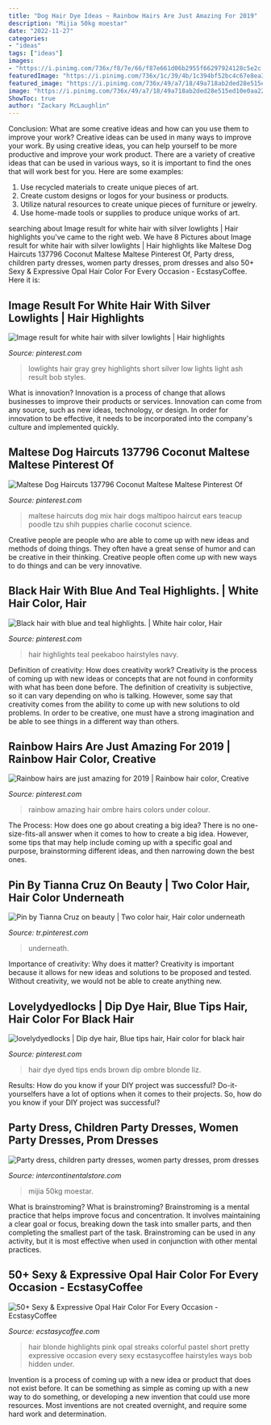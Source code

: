 ```yaml
---
title: "Dog Hair Dye Ideas ~ Rainbow Hairs Are Just Amazing For 2019"
description: "Mijia 50kg moestar"
date: "2022-11-27"
categories:
- "ideas"
tags: ["ideas"]
images:
- "https://i.pinimg.com/736x/f8/7e/66/f87e661d06b2955f66297924128c5e2c.jpg"
featuredImage: "https://i.pinimg.com/736x/1c/39/4b/1c394bf52bc4c67e8ea3a9bcafabedac.jpg"
featured_image: "https://i.pinimg.com/736x/49/a7/18/49a718ab2ded28e515ed10e0aa22e16f.jpg"
image: "https://i.pinimg.com/736x/49/a7/18/49a718ab2ded28e515ed10e0aa22e16f.jpg"
ShowToc: true
author: "Zackary McLaughlin"
---
```



Conclusion: What are some creative ideas and how can you use them to improve your work?
Creative ideas can be used in many ways to improve your work. By using creative ideas, you can help yourself to be more productive and improve your work product. There are a variety of creative ideas that can be used in various ways, so it is important to find the ones that will work best for you. Here are some examples: 
1. Use recycled materials to create unique pieces of art.
2. Create custom designs or logos for your business or products.
3. Utilize natural resources to create unique pieces of furniture or jewelry.
4. Use home-made tools or supplies to produce unique works of art.

	

		
searching about Image result for white hair with silver lowlights | Hair highlights you've came to the right web. We have 8 Pictures about Image result for white hair with silver lowlights | Hair highlights like Maltese Dog Haircuts 137796 Coconut Maltese Maltese Pinterest Of, Party dress, children party dresses, women party dresses, prom dresses and also 50+ Sexy &amp; Expressive Opal Hair Color For Every Occasion - EcstasyCoffee. Here it is:
		
    
## Image Result For White Hair With Silver Lowlights | Hair Highlights

<img loading=lazy src="https://i.pinimg.com/736x/6e/f1/fa/6ef1fa3264cb8ad5f91a68eabed31176.jpg" onerror="this.onerror=null;this.src='https://tse4.mm.bing.net/th?id=OIP.nlmEN6CNh-g0tH0bY6UMRQDYEg&amp;pid=15.1';" alt="Image result for white hair with silver lowlights | Hair highlights">

_Source: pinterest.com_

>lowlights hair gray grey highlights short silver low lights light ash result bob styles. 

	

What is innovation?
Innovation is a process of change that allows businesses to improve their products or services. Innovation can come from any source, such as new ideas, technology, or design. In order for innovation to be effective, it needs to be incorporated into the company's culture and implemented quickly.

    
## Maltese Dog Haircuts 137796 Coconut Maltese Maltese Pinterest Of

<img loading=lazy src="https://i.pinimg.com/736x/f8/7e/66/f87e661d06b2955f66297924128c5e2c.jpg" onerror="this.onerror=null;this.src='https://tse4.mm.bing.net/th?id=OIP.vbo0PfGnmEWXBaHk-wdTjAHaJ3&amp;pid=15.1';" alt="Maltese Dog Haircuts 137796 Coconut Maltese Maltese Pinterest Of">

_Source: pinterest.com_

>maltese haircuts dog mix hair dogs maltipoo haircut ears teacup poodle tzu shih puppies charlie coconut science. 

	

Creative people are people who are able to come up with new ideas and methods of doing things. They often have a great sense of humor and can be creative in their thinking. Creative people often come up with new ways to do things and can be very innovative.

    
## Black Hair With Blue And Teal Highlights. | White Hair Color, Hair

<img loading=lazy src="https://i.pinimg.com/736x/2b/49/cd/2b49cd59db0d9f0c8b19c04a053ea0da--black-and-teal-hair-black-hair-with-blue-highlights.jpg" onerror="this.onerror=null;this.src='https://tse4.mm.bing.net/th?id=OIP.WZgHx6VBlKGrqaChY-URNAHaLk&amp;pid=15.1';" alt="Black hair with blue and teal highlights. | White hair color, Hair">

_Source: pinterest.com_

>hair highlights teal peekaboo hairstyles navy. 

	

Definition of creativity: How does creativity work?
Creativity is the process of coming up with new ideas or concepts that are not found in conformity with what has been done before. The definition of creativity is subjective, so it can vary depending on who is talking. However, some say that creativity comes from the ability to come up with new solutions to old problems. In order to be creative, one must have a strong imagination and be able to see things in a different way than others.

    
## Rainbow Hairs Are Just Amazing For 2019 | Rainbow Hair Color, Creative

<img loading=lazy src="https://i.pinimg.com/736x/49/a7/18/49a718ab2ded28e515ed10e0aa22e16f.jpg" onerror="this.onerror=null;this.src='https://tse1.mm.bing.net/th?id=OIP.QFww7V4oHcP97eHTvd7K7gHaMu&amp;pid=15.1';" alt="Rainbow hairs are just amazing for 2019 | Rainbow hair color, Creative">

_Source: pinterest.com_

>rainbow amazing hair ombre hairs colors under colour. 

	

The Process: How does one go about creating a big idea?
There is no one-size-fits-all answer when it comes to how to create a big idea. However, some tips that may help include coming up with a specific goal and purpose, brainstorming different ideas, and then narrowing down the best ones.

    
## Pin By Tianna Cruz On Beauty | Two Color Hair, Hair Color Underneath

<img loading=lazy src="https://i.pinimg.com/736x/1c/39/4b/1c394bf52bc4c67e8ea3a9bcafabedac.jpg" onerror="this.onerror=null;this.src='https://tse1.mm.bing.net/th?id=OIP.XPP9VdwZPIwmAgVx5MjezgHaJ4&amp;pid=15.1';" alt="Pin by Tianna Cruz on beauty | Two color hair, Hair color underneath">

_Source: tr.pinterest.com_

>underneath. 

	

Importance of creativity: Why does it matter?
Creativity is important because it allows for new ideas and solutions to be proposed and tested. Without creativity, we would not be able to create anything new.

    
## Lovelydyedlocks | Dip Dye Hair, Blue Tips Hair, Hair Color For Black Hair

<img loading=lazy src="https://i.pinimg.com/736x/39/64/6e/39646ee8dc9ed33ccc4caeeccb495f08--beauty-makeup-hair-and-makeup.jpg" onerror="this.onerror=null;this.src='https://tse2.mm.bing.net/th?id=OIP.RZXs4z9ibwRRQfYsYZl4jAHaJ4&amp;pid=15.1';" alt="lovelydyedlocks | Dip dye hair, Blue tips hair, Hair color for black hair">

_Source: pinterest.com_

>hair dye dyed tips ends brown dip ombre blonde liz. 

	

Results: How do you know if your DIY project was successful?
Do-it-yourselfers have a lot of options when it comes to their projects. So, how do you know if your DIY project was successful?

    
## Party Dress, Children Party Dresses, Women Party Dresses, Prom Dresses

<img loading=lazy src="https://ae01.alicdn.com/kf/HTB1fsDjahD1gK0jSZFyq6AiOVXaS.jpg" onerror="this.onerror=null;this.src='https://tse4.mm.bing.net/th?id=OIP.P0Kl_X2-alV015ybHyrE2QHaJ4&amp;pid=15.1';" alt="Party dress, children party dresses, women party dresses, prom dresses">

_Source: intercontinentalstore.com_

>mijia 50kg moestar. 

	

What is brainstroming?
What is brainstroming? Brainstroming is a mental practice that helps improve focus and concentration. It involves maintaining a clear goal or focus, breaking down the task into smaller parts, and then completing the smallest part of the task. Brainstroming can be used in any activity, but it is most effective when used in conjunction with other mental practices.

    
## 50+ Sexy &amp; Expressive Opal Hair Color For Every Occasion - EcstasyCoffee

<img loading=lazy src="http://www.ecstasycoffee.com/wp-content/uploads/2016/10/Highlights-For-Blonde-Hair.jpg" onerror="this.onerror=null;this.src='https://tse4.mm.bing.net/th?id=OIP.4CW7wNIOunNhAgdaYjZefQHaJ4&amp;pid=15.1';" alt="50+ Sexy &amp; Expressive Opal Hair Color For Every Occasion - EcstasyCoffee">

_Source: ecstasycoffee.com_

>hair blonde highlights pink opal streaks colorful pastel short pretty expressive occasion every sexy ecstasycoffee hairstyles ways bob hidden under. 

	

Invention is a process of coming up with a new idea or product that does not exist before. It can be something as simple as coming up with a new way to do something, or developing a new invention that could use more resources. Most inventions are not created overnight, and require some hard work and determination.

